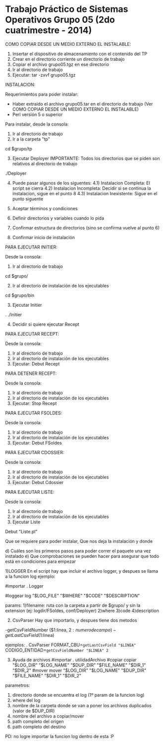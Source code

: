 Trabajo Práctico de Sistemas Operativos
	Grupo 05 (2do cuatrimestre - 2014)
===============================================

COMO COPIAR DESDE UN MEDIO EXTERNO EL INSTALABLE:

1) Insertar el dispositivo de almacenamiento con el contenido del TP
2) Crear en el directorio corriente un directorio de trabajo
3) Copiar el archivo grupo05.tgz en ese directorio
4) Ir al directorio de trabajo
5) Ejecutar: tar -zxvf grupo05.tgz

INSTALACION:

Requerimientos para poder instalar:

- Haber extraido el archivo grupo05.tar en el directorio de trabajo (Ver COMO COPIAR DESDE UN MEDIO EXTERNO EL INSTALABLE)
- Perl versión 5 o superior

Para instalar, desde la consola:

1) Ir al directorio de trabajo
2) Ir a la carpeta "tp"

cd $grupo/tp

3) Ejecutar Deployer
IMPORTANTE: Todos los directorios que se piden son relativos al directorio de trabajo

./Deployer

4) Puede pasar algunos de los siguentes:
4.1) Instalacion Completa: El script se cierra
4.2) Instalacion Incompleta: Decidir si se continua la instalacion, sigue en el punto 8
4.3) Instalacion Inexistente: Sigue en el punto siguente

5) Aceptar términos y condiciones
6) Definir directorios y variables cuando lo pida
7) Confirmar estructura de directorios (sino se confirma vuelve al punto 6)
8) Confirmar inicio de instalación

PARA EJECUTAR INITIER:

Desde la consola:

1) Ir al directorio de trabajo

cd $grupo/

2) Ir al directorio de instalación de los ejecutables

cd $grupo/bin

3) Ejecutar Initier

. ./Initier

4) Decidir si quiere ejecutar Recept

PARA EJECUTAR RECEPT:

Desde la consola:

1) Ir al directorio de trabajo
2) Ir al directorio de instalación de los ejecutables
3) Ejecutar: Debut Recept

PARA DETENER RECEPT:

Desde la consola:

1) Ir al directorio de trabajo
2) Ir al directorio de instalación de los ejecutables
3) Ejecutar: Stop Recept

PARA EJECUTAR FSOLDES:

Desde la consola:

1) Ir al directorio de trabajo
2) Ir al directorio de instalación de los ejecutables
3) Ejecutar: Debut FSoldes

PARA EJECUTAR CDOSSIER:

Desde la consola:

1) Ir al directorio de trabajo
2) Ir al directorio de instalación de los ejecutables
3) Ejecutar: Debut Cdossier

PARA EJECUTAR LISTE:

Desde la consola:

1) Ir al directorio de trabajo
2) Ir al directorio de instalación de los ejecutables
3) Ejecutar Liste

Debut "Liste.pl"

Que se requiere para poder instalar, Que nos deja la instalación y donde

d) Cuáles son los primeros pasos para poder correr el paquete una vez instalado
e) Que comprobaciones se pueden hacer para asegurar que todo está en condiciones para
empezar

1)LOGGER
En el script hay que incluir el archivo logger, y despues se llama a la funcion log
ejemplo:

#importar
. Logger

#loggear
log "$LOG_FILE" "$WHERE" "$CODE" "$DESCRIPTION"

params:
1)filename: ruta con la carpeta a partir de $grupo/ y sin la extension (ej: logdir/FSoldes, conf/Deployer)
2)where
3)code
4)description

2) CsvParser
Hay que importarlo, y despues tiene dos metodos

-getCsvFieldNumber ($1:linea, $2:numero de campo)
-getLastCsvField ($1:linea)

ejemplos:
. CsvParser
FORMAT_CBU=`getLastCsvField "$LINEA"`
CODIGO_ENTIDAD=`getCsvFieldNumber "$LINEA" 2`

3) Ayuda de archivos
#importar
. utilidadArchivo
#copiar
copiar "$LOG_DIR" "$LOG_NAME" "$DUP_DIR" "$FILE_NAME" "$DIR_1" "$DIR_2"
#mover
mover "$LOG_DIR" "$LOG_NAME" "$DUP_DIR" "$FILE_NAME" "$DIR_1" "$DIR_2"

parametros:
1. directorio donde se encuentra el log (1º param de la funcion log)
2. where del log
3. nombre de la carpeta donde se van a poner los archivos duplicados (valor de $DUP_DIR)
4. nombre del archivo a copiar/mover
5. path completo del origen
6. path completo del destino

PD: no logre importar la funcion log dentro de esta :P
